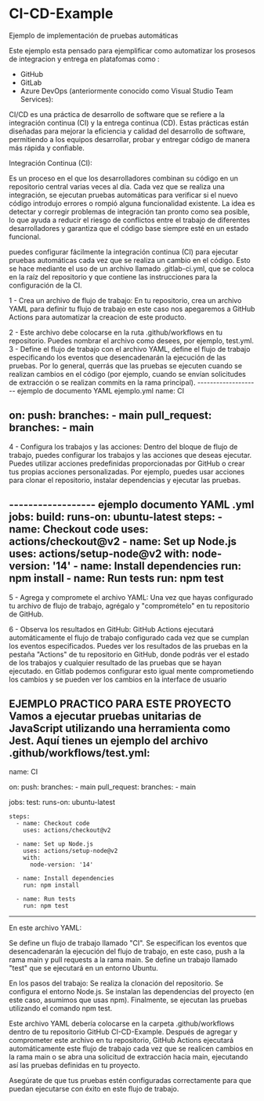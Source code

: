 # CI-CD-Example
Ejemplo de implementación de pruebas automáticas 

Este ejemplo esta pensado para ejemplificar como automatizar los prosesos de integracion y entrega en platafomas como :

- GitHub
- GitLab
- Azure DevOps (anteriormente conocido como Visual Studio Team Services):  

CI/CD es una práctica de desarrollo de software que se refiere a la integración continua (CI) y la entrega continua (CD). Estas prácticas están diseñadas para mejorar la eficiencia y calidad del desarrollo de software, permitiendo a los equipos desarrollar, probar y entregar código de manera más rápida y confiable.

Integración Continua (CI):

Es un proceso en el que los desarrolladores combinan su código en un repositorio central varias veces al día. 
Cada vez que se realiza una integración, se ejecutan pruebas automáticas para verificar si el nuevo código introdujo errores o rompió alguna funcionalidad existente. 
La idea es detectar y corregir problemas de integración tan pronto como sea posible, lo que ayuda a reducir el riesgo de conflictos entre el trabajo de diferentes desarrolladores y garantiza que el código base siempre esté en un estado funcional.

puedes configurar fácilmente la integración continua (CI) para ejecutar pruebas automáticas cada vez que se realiza un cambio en el código. Esto se hace mediante el uso de un archivo llamado .gitlab-ci.yml, que se coloca en la raíz del repositorio y que contiene las instrucciones para la configuración de la CI.

1 - Crea un archivo de flujo de trabajo: En tu repositorio, crea un archivo YAML para definir tu flujo de trabajo en este caso nos apegaremos a GitHub Actions para automatizar la creacion de este producto. 

2 - Este archivo debe colocarse en la ruta .github/workflows en tu repositorio. Puedes nombrar el archivo como desees, por ejemplo, test.yml.
3 - Define el flujo de trabajo con el archivo YAML, define el flujo de trabajo especificando los eventos que desencadenarán la ejecución de las pruebas. 
Por lo general, querrás que las pruebas se ejecuten cuando se realizan cambios en el código (por ejemplo, cuando se envían solicitudes de extracción o se realizan commits en la rama principal).
-------------------- ejemplo de documento YAML ejemplo.yml
name: CI

on:
  push:
    branches:
      - main
  pull_request:
    branches:
      - main
----------------------------------------------------------

4 - Configura los trabajos y las acciones: Dentro del bloque de flujo de trabajo, puedes configurar los trabajos y las acciones que deseas ejecutar. 
Puedes utilizar acciones predefinidas proporcionadas por GitHub o crear tus propias acciones personalizadas. 
Por ejemplo, puedes usar acciones para clonar el repositorio, instalar dependencias y ejecutar las pruebas.

------------------ ejemplo documento YAML .yml
jobs:
  build:
    runs-on: ubuntu-latest
    steps:
      - name: Checkout code
        uses: actions/checkout@v2
      - name: Set up Node.js
        uses: actions/setup-node@v2
        with:
          node-version: '14'
      - name: Install dependencies
        run: npm install
      - name: Run tests
        run: npm test
----------------------------------------------  

5 - Agrega y compromete el archivo YAML: Una vez que hayas configurado tu archivo de flujo de trabajo, agrégalo y "compromételo" en tu repositorio de GitHub.

6 - Observa los resultados en GitHub: GitHub Actions ejecutará automáticamente el flujo de trabajo configurado cada vez que se cumplan los eventos especificados. 
Puedes ver los resultados de las pruebas en la pestaña "Actions" de tu repositorio en GitHub, donde podrás ver el estado de los trabajos y cualquier resultado de las pruebas que se hayan ejecutado. en Gitlab podemos configurar esto igual mente comprometiendo los cambios y se pueden ver los cambios en la interface de usuario



EJEMPLO PRACTICO PARA ESTE PROYECTO 
Vamos a ejecutar pruebas unitarias de JavaScript utilizando una herramienta como Jest. 
Aquí tienes un ejemplo del archivo .github/workflows/test.yml:
--------------------------------------
name: CI

on:
  push:
    branches:
      - main
  pull_request:
    branches:
      - main

jobs:
  test:
    runs-on: ubuntu-latest

    steps:
      - name: Checkout code
        uses: actions/checkout@v2

      - name: Set up Node.js
        uses: actions/setup-node@v2
        with:
          node-version: '14'

      - name: Install dependencies
        run: npm install

      - name: Run tests
        run: npm test
-----------------------------------------

En este archivo YAML:

Se define un flujo de trabajo llamado "CI".
Se especifican los eventos que desencadenarán la ejecución del flujo de trabajo, en este caso, push a la rama main y pull requests a la rama main.
Se define un trabajo llamado "test" que se ejecutará en un entorno Ubuntu.

En los pasos del trabajo:
Se realiza la clonación del repositorio.
Se configura el entorno Node.js.
Se instalan las dependencias del proyecto (en este caso, asumimos que usas npm).
Finalmente, se ejecutan las pruebas utilizando el comando npm test.

Este archivo YAML debería colocarse en la carpeta .github/workflows dentro de tu repositorio GitHub CI-CD-Example. 
Después de agregar y comprometer este archivo en tu repositorio, GitHub Actions ejecutará automáticamente este flujo de trabajo cada vez que se realicen cambios en la rama main o se abra una solicitud de extracción hacia main, ejecutando así las pruebas definidas en tu proyecto.

Asegúrate de que tus pruebas estén configuradas correctamente para que puedan ejecutarse con éxito en este flujo de trabajo.





